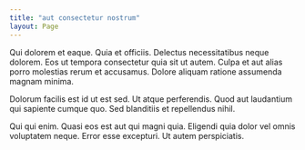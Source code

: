 ```yaml
---
title: "aut consectetur nostrum"
layout: Page
---
```

Qui dolorem et eaque. Quia et officiis. Delectus necessitatibus neque dolorem. Eos ut tempora consectetur quia sit ut autem. Culpa et aut alias porro molestias rerum et accusamus. Dolore aliquam ratione assumenda magnam minima.
 Dolorum facilis est id ut est sed. Ut atque perferendis. Quod aut laudantium qui sapiente cumque quo. Sed blanditiis et repellendus nihil.
 Qui qui enim. Quasi eos est aut qui magni quia. Eligendi quia dolor vel omnis voluptatem neque. Error esse excepturi. Ut autem perspiciatis.
